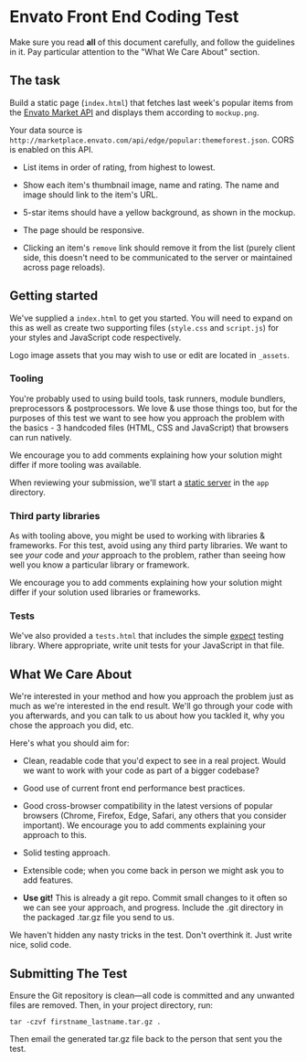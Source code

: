 # Envato Front End Coding Test

Make sure you read **all** of this document carefully, and follow the guidelines in it. Pay particular attention to the "What We Care About" section.

## The task

Build a static page (`index.html`) that fetches last week's popular items from the [Envato Market API](http://marketplace.envato.com/api/documentation) and displays them according to `mockup.png`.

Your data source is `http://marketplace.envato.com/api/edge/popular:themeforest.json`. CORS is enabled on this API.

- List items in order of rating, from highest to lowest.

- Show each item's thumbnail image, name and rating. The name and image should link to the item's URL.

- 5-star items should have a yellow background, as shown in the mockup.

- The page should be responsive.

- Clicking an item's `remove` link should remove it from the list (purely client side, this doesn't need to be communicated to the server or maintained across page reloads).

## Getting started

We've supplied a `index.html` to get you started. You will need to expand on this as well as create two supporting files (`style.css` and `script.js`) for your styles and JavaScript code respectively.

Logo image assets that you may wish to use or edit are located in `_assets`.

### Tooling

You're probably used to using build tools, task runners, module bundlers, preprocessors & postprocessors. We love & use those things too, but for the purposes of this test we want to see how you approach the problem with the basics - 3 handcoded files (HTML, CSS and JavaScript) that browsers can run natively.

We encourage you to add comments explaining how your solution might differ if more tooling was available.

When reviewing your submission, we'll start a [static server](https://www.npmjs.com/package/http-server) in the `app` directory.

### Third party libraries

As with tooling above, you might be used to working with libraries & frameworks. For this test, avoid using any third party libraries. We want to see *your* code and *your* approach to the problem, rather than seeing how well you know a particular library or framework.

We encourage you to add comments explaining how your solution might differ if your solution used libraries or frameworks.

### Tests

We've also provided a `tests.html` that includes the simple [expect](https://github.com/mjackson/expect) testing library. Where appropriate, write unit tests for your JavaScript in that file.

## What We Care About

We're interested in your method and how you approach the problem just as much as we're interested in the end result. We'll go through your code with you afterwards, and you can talk to us about how you tackled it, why you chose the approach you did, etc.

Here's what you should aim for:

- Clean, readable code that you'd expect to see in a real project. Would we want to work with your code as part of a bigger codebase?

- Good use of current front end performance best practices.

- Good cross-browser compatibility in the latest versions of popular browsers (Chrome, Firefox, Edge, Safari, any others that you consider important). We encourage you to add comments explaining your approach to this.

- Solid testing approach.

- Extensible code; when you come back in person we might ask you to add features.

- **Use git!** This is already a git repo. Commit small changes to it often so we can see your approach, and progress. Include the .git directory in the packaged .tar.gz file you send to us.

We haven't hidden any nasty tricks in the test. Don't overthink it. Just write nice, solid code.

## Submitting The Test

Ensure the Git repository is clean—all code is committed and any unwanted files are removed. Then, in your project directory, run:

```
tar -czvf firstname_lastname.tar.gz .
```

Then email the generated tar.gz file back to the person that sent you the test.
